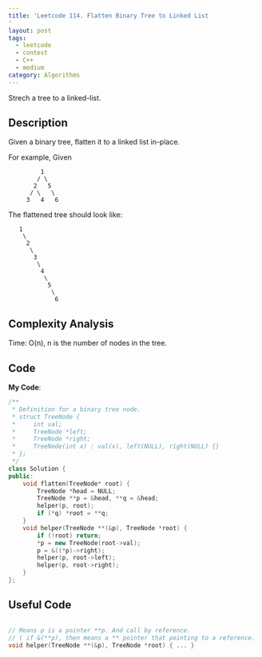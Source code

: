 ```yaml
---
title: 'Leetcode 114. Flatten Binary Tree to Linked List
'
layout: post
tags:
  - leetcode
  - contest
  - C++
  - medium
category: Algorithms 
---
```


Strech a tree to a linked-list.

<!--more-->

## Description
Given a binary tree, flatten it to a linked list in-place.

For example,
Given

```
         1
        / \
       2   5
      / \   \
     3   4   6
```

The flattened tree should look like:

```
   1
    \
     2
      \
       3
        \
         4
          \
           5
            \
             6
```

## Complexity Analysis
 
Time: O(n), n is the number of nodes in the tree.


## Code

**My Code**:

```cpp
/**
 * Definition for a binary tree node.
 * struct TreeNode {
 *     int val;
 *     TreeNode *left;
 *     TreeNode *right;
 *     TreeNode(int x) : val(x), left(NULL), right(NULL) {}
 * };
 */
class Solution {
public:
    void flatten(TreeNode* root) {
        TreeNode *head = NULL;
        TreeNode **p = &head, **q = &head;
        helper(p, root);
        if (*q) *root = **q;
    }
    void helper(TreeNode **(&p), TreeNode *root) {
        if (!root) return;
        *p = new TreeNode(root->val);
        p = &((*p)->right);
        helper(p, root->left);
        helper(p, root->right);
    }
};
```

## Useful Code

```cpp

// Means p is a pointer **p. And call by reference.
// ( if &(**p), then means a ** pointer that pointing to a reference.
void helper(TreeNode **(&p), TreeNode *root) { ... }
```
